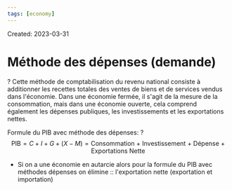 ```yaml
---
tags: [economy] 
---
```

Created: 2023-03-31

# Méthode des dépenses (demande)
?
Cette méthode de comptabilisation du revenu national consiste à additionner les recettes totales des ventes de biens et de services vendus dans l'économie. Dans une économie fermée, il s'agit de la mesure de la consommation, mais dans une économie ouverte, cela comprend également les dépenses publiques, les investissements et les exportations nettes.
<!--SR:!2023-04-03,2,230-->

Formule du PIB avec méthode des dépenses:
?
$$\text{PIB} = C + I + G + (X-M) = \text{Consommation + Investissement + Dépense + Exportations Nette}$$
<!--SR:!2023-04-10,7,250-->

- Si on a une économie en autarcie alors pour la formule du PIB avec méthodes dépenses on élimine :: l'exportation nette (exportation et importation)
<!--SR:!2023-04-03,3,250-->